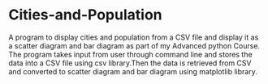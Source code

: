 # Cities-and-Population
A program to display cities and population from a CSV file and display it as a scatter diagram and bar diagram as part of my Advanced python Course.
The program takes input from user through command line and stores the data into a CSV file using csv library.Then the data is retrieved from CSV and converted to scatter diagram and bar diagram using matplotlib library.
